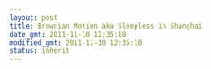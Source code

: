 ```yaml
---
layout: post
title: Brownian Motion aka Sleepless in Shanghai
date_gmt: 2011-11-10 12:35:18
modified_gmt: 2011-11-10 12:35:18
status: inherit
---
```


